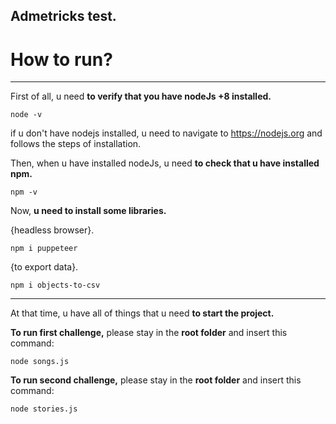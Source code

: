 ## Admetricks test.

# How to run?
***
First of all, u need **to verify that you have nodeJs +8 installed.**

    node -v

if u don't have nodejs installed, u need to navigate to https://nodejs.org and follows the steps of installation.

Then, when u have installed nodeJs, u need **to check that u have installed npm.**

    npm -v

Now, **u need to install some libraries.**

{headless browser}.

    npm i puppeteer 
    
{to export data}.

    npm i objects-to-csv 

***

At that time, u have all of things that u need **to start the project.**

**To run first challenge,** please stay in the **root folder** and insert this command:

    node songs.js 

**To run second challenge,** please stay in the **root folder** and insert this command:

    node stories.js



